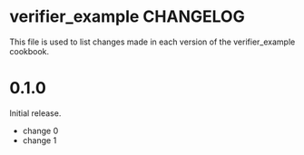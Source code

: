 # verifier_example CHANGELOG

This file is used to list changes made in each version of the verifier_example cookbook.

# 0.1.0

Initial release.

- change 0
- change 1


